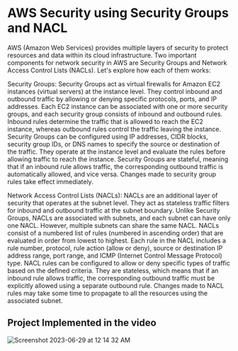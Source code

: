 # AWS Security using Security Groups and NACL 

AWS (Amazon Web Services) provides multiple layers of security to protect resources and data within its cloud infrastructure. Two important components for network security in AWS are Security Groups and Network Access Control Lists (NACLs). Let's explore how each of them works:



   Security Groups:
        Security Groups act as virtual firewalls for Amazon EC2 instances (virtual servers) at the instance level. They control inbound and outbound traffic by allowing or denying specific protocols, ports, and IP addresses.
        Each EC2 instance can be associated with one or more security groups, and each security group consists of inbound and outbound rules.
        Inbound rules determine the traffic that is allowed to reach the EC2 instance, whereas outbound rules control the traffic leaving the instance.
        Security Groups can be configured using IP addresses, CIDR blocks, security group IDs, or DNS names to specify the source or destination of the traffic.
        They operate at the instance level and evaluate the rules before allowing traffic to reach the instance.
        Security Groups are stateful, meaning that if an inbound rule allows traffic, the corresponding outbound traffic is automatically allowed, and vice versa.
        Changes made to security group rules take effect immediately.
        
Network Access Control Lists (NACLs):
        NACLs are an additional layer of security that operates at the subnet level. They act as stateless traffic filters for inbound and outbound traffic at the subnet boundary.
        Unlike Security Groups, NACLs are associated with subnets, and each subnet can have only one NACL. However, multiple subnets can share the same NACL.
        NACLs consist of a numbered list of rules (numbered in ascending order) that are evaluated in order from lowest to highest.
        Each rule in the NACL includes a rule number, protocol, rule action (allow or deny), source or destination IP address range, port range, and ICMP (Internet Control Message Protocol) type.
        NACL rules can be configured to allow or deny specific types of traffic based on the defined criteria.
        They are stateless, which means that if an inbound rule allows traffic, the corresponding outbound traffic must be explicitly allowed using a separate outbound rule.
        Changes made to NACL rules may take some time to propagate to all the resources using the associated subnet.

## Project Implemented in the video


![Screenshot 2023-06-29 at 12 14 32 AM](https://github.com/iam-veeramalla/aws-devops-zero-to-hero/assets/43399466/30bbc9e8-6502-438b-8adf-ece8b81edce9)


